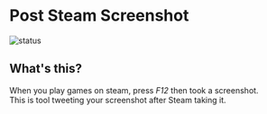 # Post Steam Screenshot

![status](https://img.shields.io/badge/WIP-dev-blue.svg?style=for-the-badge)

## What's this?

When you play games on steam, press _F12_ then took a screenshot.  
This is tool tweeting your screenshot after Steam taking it.
